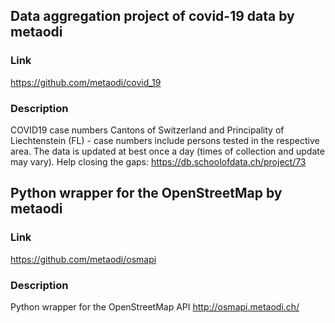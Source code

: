 
## Data aggregation project of covid-19 data by metaodi

### Link

https://github.com/metaodi/covid_19

### Description

COVID19 case numbers Cantons of Switzerland and Principality of Liechtenstein (FL) - case numbers include persons tested in the respective area. The data is updated at best once a day (times of collection and update may vary). Help closing the gaps: https://db.schoolofdata.ch/project/73


## Python wrapper for the OpenStreetMap by metaodi

### Link

https://github.com/metaodi/osmapi

### Description

Python wrapper for the OpenStreetMap API http://osmapi.metaodi.ch/